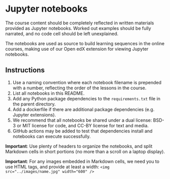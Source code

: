 # Jupyter notebooks

The course content should be completely reflected in written materials provided as Jupyter notebooks.
Worked out examples should be fully narrated, and no code cell should be left unexplained.

The notebooks are used as source to build learning sequences in the online courses,
making use of our Open edX extension for viewing Jupyter notebooks.

## Instructions

1. Use a naming convention where each notebook filename is prepended with a number, reflecting the order of the lessons in the course.
2. List all notebooks in this README.
3. Add any Python package dependencies to the `requirements.txt` file in the parent directory.
4. Add a dockerfile if there are additional package dependencies (e.g. Jupyter extensions).
5. We recommend that all notebooks be shared under a dual license: BSD-3 or MIT license for code, and CC-BY license for text and media.
6. GitHub actions may be added to test that dependencies install and notebooks can execute successfully.

**Important**: Use plenty of headers to organize the notebooks, and split Markdown cells in short portions (no more than a scroll on a laptop display).

**Important**: For any images embedded in Markdown cells, we need you to use HTML tags, and provide at least a width: `<img src="../images/name.jpg" width="600" />`
